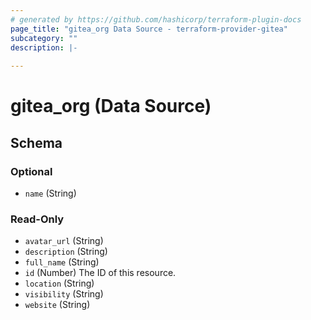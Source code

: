 ```yaml
---
# generated by https://github.com/hashicorp/terraform-plugin-docs
page_title: "gitea_org Data Source - terraform-provider-gitea"
subcategory: ""
description: |-
  
---
```


# gitea_org (Data Source)





<!-- schema generated by tfplugindocs -->
## Schema

### Optional

- `name` (String)

### Read-Only

- `avatar_url` (String)
- `description` (String)
- `full_name` (String)
- `id` (Number) The ID of this resource.
- `location` (String)
- `visibility` (String)
- `website` (String)


